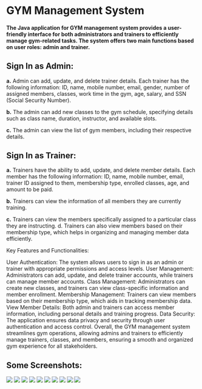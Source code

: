 # GYM Management System

#### The Java application for GYM management system provides a user-friendly interface for both administrators and trainers to efficiently manage gym-related tasks. The system offers two main functions based on user roles: admin and trainer.

## Sign In as Admin:
<b>a.</b> Admin can add, update, and delete trainer details. Each trainer has the following information: ID, name, mobile number, email, gender, number of assigned members, classes, work time in the gym, age, salary, and SSN (Social Security Number).

<b>b.</b> The admin can add new classes to the gym schedule, specifying details such as class name, duration, instructor, and available slots.

<b>c.</b> The admin can view the list of gym members, including their respective details.

## Sign In as Trainer:
<b>a.</b> Trainers have the ability to add, update, and delete member details. Each member has the following information: ID, name, mobile number, email, trainer ID assigned to them, membership type, enrolled classes, age, and amount to be paid.

<b>b.</b> Trainers can view the information of all members they are currently training.

<b>c.</b> Trainers can view the members specifically assigned to a particular class they are instructing.
d. Trainers can also view members based on their membership type, which helps in organizing and managing member data efficiently.

Key Features and Functionalities:

User Authentication: The system allows users to sign in as an admin or trainer with appropriate permissions and access levels.
User Management: Administrators can add, update, and delete trainer accounts, while trainers can manage member accounts.
Class Management: Administrators can create new classes, and trainers can view class-specific information and member enrollment.
Membership Management: Trainers can view members based on their membership type, which aids in tracking membership data.
View Member Details: Both admin and trainers can access member information, including personal details and training progress.
Data Security: The application ensures data privacy and security through user authentication and access control.
Overall, the GYM management system streamlines gym operations, allowing admins and trainers to efficiently manage trainers, classes, and members, ensuring a smooth and organized gym experience for all stakeholders.







## Some Screenshots: 
<div>
  <img src = "https://github.com/Fares3993/GYM-Management-System-with-GUI/assets/84674642/5f808d2c-52f6-4d85-8a62-90a9c843d23f">
   <img src = "https://github.com/Fares3993/GYM-Management-System-with-GUI/assets/84674642/02d0463e-52b1-43d7-9aa3-2badd18cccc4">
   <img src = "https://github.com/Fares3993/GYM-Management-System-with-GUI/assets/84674642/9ac330cc-2a80-4a80-b513-df7c97fd14f3">
   <img src = "https://github.com/Fares3993/GYM-Management-System-with-GUI/assets/84674642/4b1c675f-73bc-4f12-9686-843f3f2f47fc">
   <img src = "https://github.com/Fares3993/GYM-Management-System-with-GUI/assets/84674642/5131f1e3-b880-4559-b296-9f35c251198f">
  <img src = "(https://github.com/Fares3993/GYM-Management-System-with-GUI/assets/84674642/64bcdc14-1bbb-4c66-9373-c464a1366b5f">
   <img src = "https://github.com/Fares3993/GYM-Management-System-with-GUI/assets/84674642/b79cc388-0020-487f-b11b-114ede9bfa5b">
  <img src ="https://github.com/Fares3993/GYM-Management-System-with-GUI/assets/84674642/6a055e86-cb44-4d5a-8aae-76ec1b399997">
  <img src ="https://github.com/Fares3993/GYM-Management-System-with-GUI/assets/84674642/927147e7-08e5-4a0a-b591-586c499079af"> 
  <img src ="https://github.com/Fares3993/GYM-Management-System-with-GUI/assets/84674642/9c5c7c6b-c1eb-4be8-89e5-6772b0fb9223">
  
</div>
